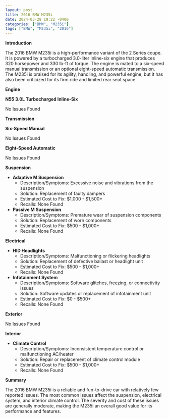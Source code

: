 ```yaml
---
layout: post
title: 2016 BMW M235i
date: 2024-03-28 19:22 -0400
categories: ["BMW", "M235i"]
tags: ["BMW", "M235i", "2016"]
---
```

**Introduction**

The 2016 BMW M235i is a high-performance variant of the 2 Series coupe. It is powered by a turbocharged 3.0-liter inline-six engine that produces 320 horsepower and 330 lb-ft of torque. The engine is mated to a six-speed manual transmission or an optional eight-speed automatic transmission. The M235i is praised for its agility, handling, and powerful engine, but it has also been criticized for its firm ride and limited rear seat space.

**Engine**

**N55 3.0L Turbocharged Inline-Six**

No Issues Found

**Transmission**

**Six-Speed Manual**

No Issues Found

**Eight-Speed Automatic**

No Issues Found

**Suspension**

* **Adaptive M Suspension**
    * Description/Symptoms: Excessive noise and vibrations from the suspension
    * Solution: Replacement of faulty dampers
    * Estimated Cost to Fix: $1,000 - $1,500+
    * Recalls: None Found
* **Passive M Suspension**
    * Description/Symptoms: Premature wear of suspension components
    * Solution: Replacement of worn components
    * Estimated Cost to Fix: $500 - $1,000+
    * Recalls: None Found

**Electrical**

* **HID Headlights**
    * Description/Symptoms: Malfunctioning or flickering headlights
    * Solution: Replacement of defective ballast or headlight unit
    * Estimated Cost to Fix: $500 - $1,000+
    * Recalls: None Found
* **Infotainment System**
    * Description/Symptoms: Software glitches, freezing, or connectivity issues
    * Solution: Software updates or replacement of infotainment unit
    * Estimated Cost to Fix: $0 - $500+
    * Recalls: None Found

**Exterior**

No Issues Found

**Interior**

* **Climate Control**
    * Description/Symptoms: Inconsistent temperature control or malfunctioning AC/heater
    * Solution: Repair or replacement of climate control module
    * Estimated Cost to Fix: $500 - $1,000+
    * Recalls: None Found

**Summary**

The 2016 BMW M235i is a reliable and fun-to-drive car with relatively few reported issues. The most common issues affect the suspension, electrical system, and interior climate control. The severity and cost of these issues are generally moderate, making the M235i an overall good value for its performance and features.
